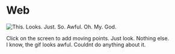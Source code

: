 # Web
![This. Looks. Just. So. Awful. Oh. My. God.](record.gif)

Click on the screen to add moving points. Just look. Nothing else.  
I know, the gif looks awful. Couldnt do anything about it.
